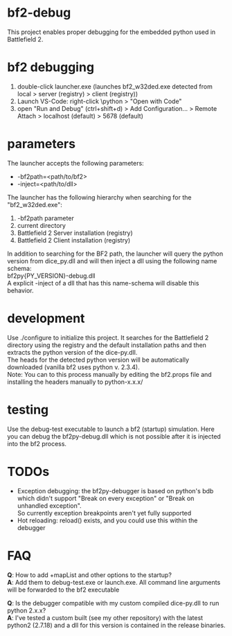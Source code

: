 # bf2-debug
This project enables proper debugging for the embedded python used in Battlefield 2.

# bf2 debugging
1. double-click launcher.exe (launches bf2_w32ded.exe detected from local > server (registry) > client (registry))
2. Launch VS-Code: right-click <bf2-path>\python > "Open with Code"
3. open "Run and Debug" (ctrl+shift+d) > Add Configuration... > Remote Attach > localhost (default) > 5678 (default)

# parameters
The launcher accepts the following parameters:
 - -bf2path=<path/to/bf2>
 - -inject=<path/to/dll>

The launcher has the following hierarchy when searching for the "bf2_w32ded.exe":
1. -bf2path parameter
2. current directory
3. Battlefield 2 Server installation (registry)
4. Battlefield 2 Client installation (registry)

In addition to searching for the BF2 path, the launcher will query the python version from dice_py.dll and will then inject a dll using the following name schema:\
bf2py{PY_VERSION}-debug.dll\
A explicit -inject of a dll that has this name-schema will disable this behavior.

# development
Use ./configure to initialize this project. It searches for the Battlefield 2 directory using the registry and the default installation paths and then extracts the python version of the dice-py.dll.\
The heads for the detected python version will be automatically downloaded (vanilla bf2 uses python v. 2.3.4).\
Note: You can to this process manually by editing the bf2.props file and installing the headers manually to python-x.x.x/

# testing
Use the debug-test executable to launch a bf2 (startup) simulation.
Here you can debug the bf2py-debug.dll which is not possible after it is injected into the bf2 process.

# TODOs
- Exception debugging: the bf2py-debugger is based on python's bdb which didn't support "Break on every exception" or "Break on unhandled exception".\
So currently exception breakpoints aren't yet fully supported
- Hot reloading: reload(<module>) exists, and you could use this within the debugger

# FAQ
**Q**: How to add +mapList and other options to the startup?\
**A**: Add them to debug-test.exe or launch.exe. All command line arguments will be forwarded to the bf2 executable

**Q**: Is the debugger compatible with my custom compiled dice-py.dll to run python 2.x.x?\
**A**: I've tested a custom built (see my other repository) with the latest python2 (2.7.18) and a dll for this version is contained in the release binaries.
